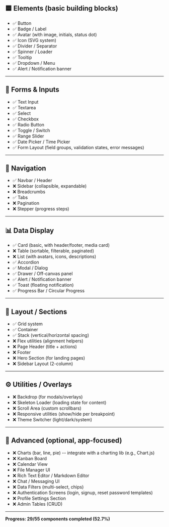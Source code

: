 
## 🟦 Elements (basic building blocks)

- ✅ Button 
- ✅ Badge / Label
- ✅ Avatar (with image, initials, status dot)
- ✅ Icon (SVG system)
- ✅ Divider / Separator
- ✅ Spinner / Loader
- ✅ Tooltip
- ✅ Dropdown / Menu
- ✅ Alert / Notification banner

------------------------------------------------------------------------

## 📝 Forms & Inputs

- ✅ Text Input 
- ✅ Textarea
- ✅ Select 
- ✅ Checkbox
- ✅ Radio Button
- ✅ Toggle / Switch
- ✅ Range Slider
- ✅ Date Picker / Time Picker
- ✅ Form Layout (field groups, validation states, error messages)

------------------------------------------------------------------------

## 🧭 Navigation

- ✅ Navbar / Header
- ❌ Sidebar (collapsible, expandable)
- ❌ Breadcrumbs
- ✅ Tabs
- ❌ Pagination
- ❌ Stepper (progress steps)

------------------------------------------------------------------------

## 📊 Data Display

- ✅ Card (basic, with header/footer, media card)
- ❌ Table (sortable, filterable, paginated)
- ❌ List (with avatars, icons, descriptions)
- ✅ Accordion
- ✅ Modal / Dialog
- ✅ Drawer / Off-canvas panel
- ✅ Alert / Notification banner
- ✅ Toast (floating notification)
- ✅ Progress Bar / Circular Progress

------------------------------------------------------------------------

## 📐 Layout / Sections

- ✅ Grid system
- ✅ Container
- ✅ Stack (vertical/horizontal spacing)
- ❌ Flex utilities (alignment helpers)
- ❌ Page Header (title + actions)
- ❌ Footer
- ❌ Hero Section (for landing pages)
- ❌ Sidebar Layout (2-column)

------------------------------------------------------------------------

## ⚙️ Utilities / Overlays

- ❌ Backdrop (for modals/overlays)
- ❌ Skeleton Loader (loading state for content)
- ❌ Scroll Area (custom scrollbars)
- ❌ Responsive utilities (show/hide per breakpoint)
- ❌ Theme Switcher (light/dark/system)

------------------------------------------------------------------------

## 🚀 Advanced (optional, app-focused)

- ❌ Charts (bar, line, pie) -- integrate with a charting lib (e.g., Chart.js)
- ❌ Kanban Board
- ❌ Calendar View
- ❌ File Manager UI
- ❌ Rich Text Editor / Markdown Editor
- ❌ Chat / Messaging UI
- ❌ Data Filters (multi-select, chips)
- ❌ Authentication Screens (login, signup, reset password templates)
- ❌ Profile Settings Section
- ❌ Admin Tables (CRUD)

------------------------------------------------------------------------
**Progress: 29/55 components completed (52.7%)**
